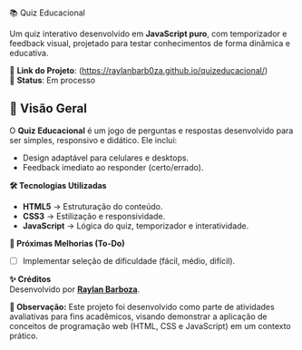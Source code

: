 📚 Quiz Educacional

Um quiz interativo desenvolvido em **JavaScript puro**, com temporizador e feedback visual, projetado para testar conhecimentos de forma dinâmica e educativa.  

🔗 **Link do Projeto**: (https://raylanbarb0za.github.io/quizeducacional/)  
📌 **Status**: Em processo   


## **📌 Visão Geral**  
O **Quiz Educacional** é um jogo de perguntas e respostas desenvolvido para ser simples, responsivo e didático. Ele inclui:      
- Design adaptável para celulares e desktops.  
- Feedback imediato ao responder (certo/errado).  


**🛠 Tecnologias Utilizadas**  
- **HTML5** → Estruturação do conteúdo.  
- **CSS3** → Estilização e responsividade.  
- **JavaScript** → Lógica do quiz, temporizador e interatividade.


**📌 Próximas Melhorias (To-Do)**    
- [ ] Implementar seleção de dificuldade (fácil, médio, difícil).    


**✨ Créditos**  
Desenvolvido por **[Raylan Barboza](https://github.com/raylanbarb0za)**.  

**📝 Observação:** Este projeto foi desenvolvido como parte de atividades avaliativas para fins acadêmicos, visando demonstrar a aplicação de conceitos de programação web (HTML, CSS e JavaScript) em um contexto prático.  
